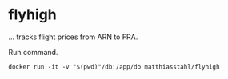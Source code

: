 # flyhigh

... tracks flight prices from ARN to FRA.

Run command.
```
docker run -it -v "$(pwd)"/db:/app/db matthiasstahl/flyhigh
```
